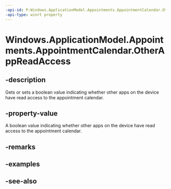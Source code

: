 ----api-id: P:Windows.ApplicationModel.Appointments.AppointmentCalendar.OtherAppReadAccess
-api-type: winrt property
---<!-- Property syntaxpublic Windows.ApplicationModel.Appointments.AppointmentCalendarOtherAppReadAccess OtherAppReadAccess { get;  set; }--># Windows.ApplicationModel.Appointments.AppointmentCalendar.OtherAppReadAccess## -descriptionGets or sets a boolean value indicating whether other apps on the device have read access to the appointment calendar.## -property-valueA boolean value indicating whether other apps on the device have read access to the appointment calendar.## -remarks## -examples## -see-also